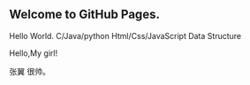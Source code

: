 ## Welcome to GitHub Pages.
Hello World.
C/Java/python
Html/Css/JavaScript
Data  Structure

Hello,My girl!

张翼 很帅。
